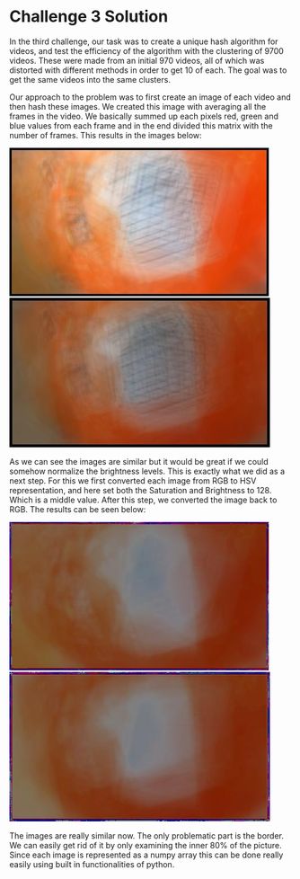 # Challenge 3 Solution #

In the third challenge, our task was to create a unique hash algorithm for videos, and test the efficiency of the algorithm with the clustering of 9700 videos. These were made from an initial 970 videos, all of which was distorted with different methods in order to get 10 of each. The goal was to get the same videos into the same clusters.

Our approach to the problem was to first create an image of each video and then hash these images. We created this image with averaging all the frames in the video. We basically summed up each pixels red, green and blue values from each frame and in the end divided this matrix with the number of frames. This results in the images below:

![Averaged image 1](https://github.com/agyimr/bigdata_challenge_3/blob/master/test1.jpg "Averaged image 1") ![Averaged image 2](https://github.com/agyimr/bigdata_challenge_3/blob/master/test2.jpg "Averaged image 2")

As we can see the images are similar but it would be great if we could somehow normalize the brightness levels. This is exactly what we did as a next step. For this we first converted each image from RGB to HSV representation, and here set both the Saturation and Brightness to 128. Which is a middle value. After this step, we converted the image back to RGB. The results can be seen below:

![Normalised image 1](https://github.com/agyimr/bigdata_challenge_3/blob/master/test1_normalised.jpg "Normalised image 1") ![Normalised image 2](https://github.com/agyimr/bigdata_challenge_3/blob/master/test2_normalised.jpg "Normalised image 2")

The images are really similar now. The only problematic part is the border. We can easily get rid of it by only examining the inner 80% of the picture. Since each image is represented as a numpy array this can be done really easily using built in functionalities of python. 